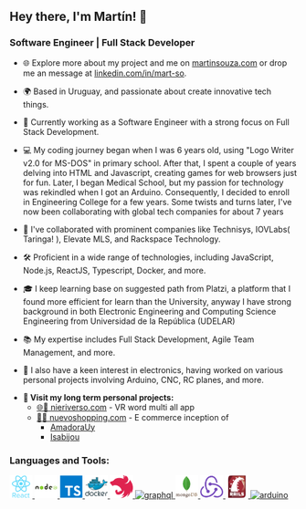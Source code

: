 ## Hey there, I'm Martín! 👋
### Software Engineer | Full Stack Developer

- 🌐 Explore more about my project and me on [martinsouza.com](https://martinsouza.com/) or drop me an message at [linkedin.com/in/mart-so](https://linkedin.com/in/mart-so).

- 🌍 Based in Uruguay, and passionate about create innovative tech things.

- 💼 Currently working as a Software Engineer with a strong focus on Full Stack Development.

- 💻 My coding journey began when I was 6 years old, using "Logo Writer v2.0 for MS-DOS" in primary school. After that, I spent a couple of years delving into HTML and Javascript, creating games for web browsers just for fun. Later, I began Medical School, but my passion for technology was rekindled when I got an Arduino. Consequently, I decided to enroll in Engineering College for a few years.
Some twists and turns later, I've now been collaborating with global tech companies for about 7 years 

- 🏢 I've collaborated with prominent companies like Technisys, IOVLabs( Taringa! ), Elevate MLS, and Rackspace Technology.

- 🛠️ Proficient in a wide range of technologies, including JavaScript, Node.js, ReactJS, Typescript, Docker, and more.

- 🎓 I keep learning base on suggested path from Platzi, a platform that I found more efficient for learn than the University, anyway I have strong background in both Electronic Engineering and Computing Science Engineering from Universidad de la República (UDELAR)
  
- 📚 My expertise includes Full Stack Development, Agile Team Management, and more.

- 🎨 I also have a keen interest in electronics, having worked on various personal projects involving Arduino, CNC, RC planes, and more.

<ul>
    <li>
        <strong>🚀 Visit my long term personal projects:</strong>
        <ul>
            <li>
                <a href="https://nieriverso.com/">🌐🔮 nieriverso.com</a> - VR word multi all app
            </li>
            <li>
                <a href="https://nuevoshopping.com/">🛒🔁 nuevoshopping.com</a> - E commerce inception of
            <ul>
              <li>
                <a href="https://amadorauy.com/"> AmadoraUy </a>
              </li>
              <li>
                <a href="https://www.isabijou.com/"> Isabijou </a>
              </li>
            </ul>
            </li>
        </ul>
    </li>
</ul>

<h3 align="left">Languages and Tools:</h3>
<p align="left"> <a href="https://reactjs.org/" target="_blank" rel="noreferrer"> <img src="https://raw.githubusercontent.com/devicons/devicon/master/icons/react/react-original-wordmark.svg" alt="react" width="40" height="40"/> </a> <a href="https://nodejs.org" target="_blank" rel="noreferrer"> <img src="https://raw.githubusercontent.com/devicons/devicon/master/icons/nodejs/nodejs-original-wordmark.svg" alt="nodejs" width="40" height="40"/> </a> <a href="https://www.typescriptlang.org/" target="_blank" rel="noreferrer"> <img src="https://raw.githubusercontent.com/devicons/devicon/master/icons/typescript/typescript-original.svg" alt="typescript" width="40" height="40"/> </a> <a href="https://www.docker.com/" target="_blank" rel="noreferrer"> <img src="https://raw.githubusercontent.com/devicons/devicon/master/icons/docker/docker-original-wordmark.svg" alt="docker" width="40" height="40"/> </a> <a href="https://nestjs.com/" target="_blank" rel="noreferrer"> <img src="https://raw.githubusercontent.com/devicons/devicon/master/icons/nestjs/nestjs-plain.svg" alt="nestjs" width="40" height="40"/> </a> <a href="https://graphql.org" target="_blank" rel="noreferrer"> <img src="https://www.vectorlogo.zone/logos/graphql/graphql-icon.svg" alt="graphql" width="40" height="40"/> </a> <a href="https://www.mongodb.com/" target="_blank" rel="noreferrer"> <img src="https://raw.githubusercontent.com/devicons/devicon/master/icons/mongodb/mongodb-original-wordmark.svg" alt="mongodb" width="40" height="40"/> </a> <a href="https://redux.js.org" target="_blank" rel="noreferrer"> <img src="https://raw.githubusercontent.com/devicons/devicon/master/icons/redux/redux-original.svg" alt="redux" width="40" height="40"/> </a> <a href="https://rubyonrails.org" target="_blank" rel="noreferrer"> <img src="https://raw.githubusercontent.com/devicons/devicon/master/icons/rails/rails-original-wordmark.svg" alt="rails" width="40" height="40"/> </a> <a href="https://arduino.cc/" target="_blank" rel="noreferrer"> <img src="https://cdn.worldvectorlogo.com/logos/arduino-1.svg" alt="arduino" width="40" height="40"/> </a> </p>

